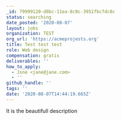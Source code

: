 ```yaml
---
_id: 79999120-d8bc-11ea-8c0c-3951fbcfdc8c
status: searching
date_posted: '2020-08-07'
layout: jobs
organization: TEST
org_url: 'https://acmeprojests.org'
title: Test test test
role: Web design
compensation: gratis
deliverables: ''
how_to_apply:
  - Jsne <jane@jane.com>
  - ''
github_handle: ''
tags: ''
date: '2020-08-07T14:44:19.665Z'
---
```

It is the beautifull description
